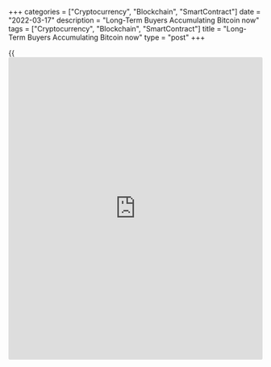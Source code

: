 +++
categories = ["Cryptocurrency", "Blockchain", "SmartContract"]
date = "2022-03-17"
description = "Long-Term Buyers Accumulating Bitcoin now"
tags = ["Cryptocurrency", "Blockchain", "SmartContract"]
title = "Long-Term Buyers Accumulating Bitcoin now"
type = "post"
+++

{{<iframe id="large-banner" src="https://www.bounty.group/#slide=13.0" width="100%" height="600" scrolling="no" style="border: 0px solid rgb(216, 221, 230); border-radius: 3px;">}}

Bitcoin is up nearly 4% over the past 24 hours to $41K. Ethereum added
4.7% to $2.75K, while Terra is out of the range, losing 0.6% in 24
hours, and other leading altcoins from the top ten add from 3.5% (XRP)
to 9.8% (Avalanche).

![Long-Term Buyers Accumulating Bitcoin now][1]

According to Glassnode, $1.2 billion worth of [bitcoin](https://www.letsplayfx.com/blog/forex-for-bitcoin/) was withdrawn from
the Coinbase crypto exchange in just a week. This is the largest net
outflow since July 2017, which signals the mood of [investor](https://www.fintechee.com/tutorial-for-forex-trading/investor-mode/)s for long-
term storage of the asset.

Despite the positive dynamics in recent days, Bitcoin has been trading
in a sideways range between $37K and $42K for almost the entire month of
March, unable to choose a further direction. Since the last days of
February, there has been a solid support line on the declines under
$38K. And this is bullish strength, reflecting that long-term buyer
interest has migrated from $30K to $38K due to inflation and
geopolitical tensions.

Such a migration of the level of interest to long-term buyers fully
reflects the price jump, which is the actual depreciation of the value
of fiat currencies.

Meanwhile, Instagram will implement NFT in a couple of months, Meta
founder Mark Zuckerberg said. Despite the loud statement, it should be
noted that all of Zuckerberg’s projects related to digital assets
previously failed and did not find wide support from the digital
community. The head of Meta has a good sense of trends of social
networks, augmented reality or metaverses, and in the latter two, there
are more and more fast-growing projects.

_Source:[FXPro][2]_

   1. /files/downloads/5/f/d/5fde39c4e0fccf5248dd7c74c4167dfb_1ed070128869481d5da3c78a9cd8ef3f.png
   2. /geturl/index/e51ab5d4561ec086c4ac89f7654e652978f0e3cd/